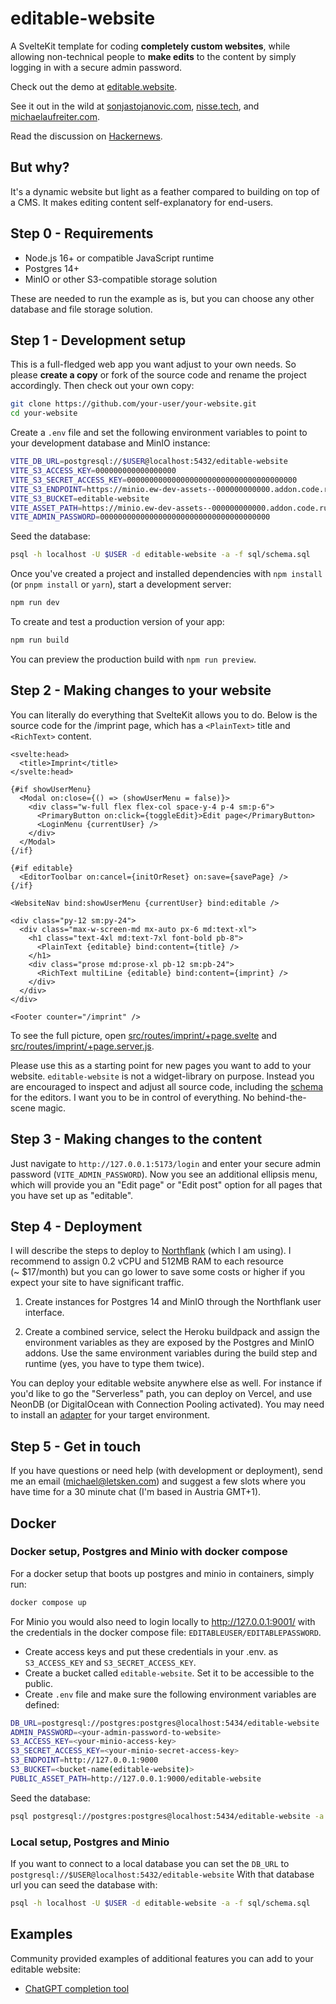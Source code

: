 # editable-website

A SvelteKit template for coding **completely custom websites**, while allowing non-technical people to **make edits** to the content by simply logging in with a secure admin password.

Check out the demo at [editable.website](https://editable.website).

See it out in the wild at [sonjastojanovic.com](https://sonjastojanovic.com), [nisse.tech](https://nisse.tech), and [michaelaufreiter.com](https://michaelaufreiter.com).

Read the discussion on [Hackernews](https://news.ycombinator.com/item?id=35456083).

## But why?

It's a dynamic website but light as a feather compared to building on top of a CMS. It makes editing content self-explanatory for end-users.

## Step 0 - Requirements

- Node.js 16+ or compatible JavaScript runtime
- Postgres 14+
- MinIO or other S3-compatible storage solution

These are needed to run the example as is, but you can choose any other database and file storage solution.

## Step 1 - Development setup

This is a full-fledged web app you want adjust to your own needs. So please **create a copy** or fork of the source code and rename the project accordingly. Then check out your own copy:

```bash
git clone https://github.com/your-user/your-website.git
cd your-website
```

Create a `.env` file and set the following environment variables to point to your development database and MinIO instance:

```bash
VITE_DB_URL=postgresql://$USER@localhost:5432/editable-website
VITE_S3_ACCESS_KEY=000000000000000000
VITE_S3_SECRET_ACCESS_KEY=00000000000000000000000000000000000000
VITE_S3_ENDPOINT=https://minio.ew-dev-assets--000000000000.addon.code.run
VITE_S3_BUCKET=editable-website
VITE_ASSET_PATH=https://minio.ew-dev-assets--000000000000.addon.code.run/editable-website
VITE_ADMIN_PASSWORD=00000000000000000000000000000000000000
```

Seed the database:

```bash
psql -h localhost -U $USER -d editable-website -a -f sql/schema.sql
```

Once you've created a project and installed dependencies with `npm install` (or `pnpm install` or `yarn`), start a development server:

```bash
npm run dev
```

To create and test a production version of your app:

```bash
npm run build
```

You can preview the production build with `npm run preview`.

## Step 2 - Making changes to your website

You can literally do everything that SvelteKit allows you to do. Below is the source code for the /imprint page, which has a `<PlainText>` title and `<RichText>` content.

```svelte
<svelte:head>
  <title>Imprint</title>
</svelte:head>

{#if showUserMenu}
  <Modal on:close={() => (showUserMenu = false)}>
    <div class="w-full flex flex-col space-y-4 p-4 sm:p-6">
      <PrimaryButton on:click={toggleEdit}>Edit page</PrimaryButton>
      <LoginMenu {currentUser} />
    </div>
  </Modal>
{/if}

{#if editable}
  <EditorToolbar on:cancel={initOrReset} on:save={savePage} />
{/if}

<WebsiteNav bind:showUserMenu {currentUser} bind:editable />

<div class="py-12 sm:py-24">
  <div class="max-w-screen-md mx-auto px-6 md:text-xl">
    <h1 class="text-4xl md:text-7xl font-bold pb-8">
      <PlainText {editable} bind:content={title} />
    </h1>
    <div class="prose md:prose-xl pb-12 sm:pb-24">
      <RichText multiLine {editable} bind:content={imprint} />
    </div>
  </div>
</div>

<Footer counter="/imprint" />
```

To see the full picture, open [src/routes/imprint/+page.svelte](src/routes/imprint/%2Bpage.svelte) and [src/routes/imprint/+page.server.js](src/routes/imprint/%2Bpage.server.js).

Please use this as a starting point for new pages you want to add to your website. `editable-website` is not a widget-library on purpose. Instead you are encouraged to inspect and adjust all source code, including the [schema](./src/lib/prosemirrorSchemas.js) for the editors. I want you to be in control of everything. No behind-the-scene magic.

## Step 3 - Making changes to the content

Just navigate to `http://127.0.0.1:5173/login` and enter your secure admin password (`VITE_ADMIN_PASSWORD`). Now you see an additional ellipsis menu, which will provide you an "Edit page" or "Edit post" option for all pages that you have set up as "editable".

## Step 4 - Deployment

I will describe the steps to deploy to [Northflank](https://northflank.com/) (which I am using). I recommend to assign 0.2 vCPU and 512MB RAM to each resource (~ $17/month) but you can go lower to save some costs or higher if you expect your site to have significant traffic.

1. Create instances for Postgres 14 and MinIO through the Northflank user interface.

2. Create a combined service, select the Heroku buildpack and assign the environment variables as they are exposed by the Postgres and MinIO addons. Use the same environment variables during the build step and runtime (yes, you have to type them twice).

You can deploy your editable website anywhere else as well. For instance if you'd like to go the "Serverless" path, you can deploy on Vercel, and use NeonDB (or DigitalOcean with Connection Pooling activated). You may need to install an [adapter](https://kit.svelte.dev/docs/adapters) for your target environment.

## Step 5 - Get in touch

If you have questions or need help (with development or deployment), send me an email (michael@letsken.com) and suggest a few slots where you have time for a 30 minute chat (I'm based in Austria GMT+1).

## Docker

### Docker setup, Postgres and Minio with docker compose
For a docker setup that boots up postgres and minio in containers, simply run:
```bash
docker compose up
```

For Minio you would also need to login locally to http://127.0.0.1:9001/ with the credentials in the docker compose file: `EDITABLEUSER/EDITABLEPASSWORD`.
- Create access keys and put these credentials in your .env. as `S3_ACCESS_KEY` and `S3_SECRET_ACCESS_KEY`.
- Create a bucket called `editable-website`. Set it to be accessible to the public.
- Create `.env` file and make sure the following environment variables are defined:
```bash
DB_URL=postgresql://postgres:postgres@localhost:5434/editable-website
ADMIN_PASSWORD=<your-admin-password-to-website>
S3_ACCESS_KEY=<your-minio-access-key>
S3_SECRET_ACCESS_KEY=<your-minio-secret-access-key>
S3_ENDPOINT=http://127.0.0.1:9000
S3_BUCKET=<bucket-name(editable-website)>
PUBLIC_ASSET_PATH=http://127.0.0.1:9000/editable-website
```

Seed the database:

```bash
psql postgresql://postgres:postgres@localhost:5434/editable-website -a -f sql/schema.sql
```

### Local setup, Postgres and Minio
If you want to connect to a local database you can set the `DB_URL` to `postgresql://$USER@localhost:5432/editable-website`
With that database url you can seed the database with:
```bash
psql -h localhost -U $USER -d editable-website -a -f sql/schema.sql
```

## Examples
Community provided examples of additional features you can add to your editable website:
- [ChatGPT completion tool](https://github.com/nilskj/editable-website)
